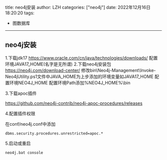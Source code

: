 title: neo4j安装
author: LZH
categories: ["neo4j"]
date: 2022年12月16日18:20:20
tags:

  - 图数据库

---



## neo4j安装

1.下载jdk17  https://www.oracle.com/cn/java/technologies/downloads/
配置环境JAVA17_HOME(名字是无所谓)
2.下载neo4j安装包 https://neo4j.com/download-center/
修改bin\Neo4j-Management\Invoke-Neo4jUtility.ps1文件中JAVA_HOME为上步添加的环境变量如JAVA17_HOME
配置环境NEO4J_HOME
配置环境Path添加%NEO4J_HOME%\bin

3.下载apoc插件

https://github.com/neo4j-contrib/neo4j-apoc-procedures/releases

4.配置插件权限

在conf/neo4j.conf中添加

`dbms.security.procedures.unrestricted=apoc.*`

5.启动或重启

`neo4j.bat console`

